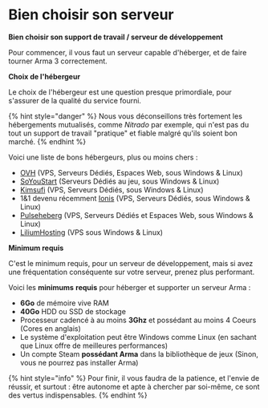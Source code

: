 # Bien choisir son serveur

**Bien choisir son support de travail / serveur de développement**

Pour commencer, il vous faut un serveur capable d'héberger, et de faire tourner Arma 3 correctement.

**Choix de l'hébergeur**

Le choix de l'hébergeur est une question presque primordiale, pour s'assurer de la qualité du service fourni. 

{% hint style="danger" %}
Nous vous déconseillons très fortement les hébergements mutualisés, comme _Nitrado_ par exemple, qui n'est pas du tout un support de travail "pratique" et fiable malgré qu'ils soient bon marché.
{% endhint %}

Voici une liste de bons hébergeurs, plus ou moins chers :

* [OVH](http://ovh.com/) \(VPS, Serveurs Dédiés, Espaces Web, sous Windows & Linux\)
* [SoYouStart](https://www.soyoustart.com/fr/) \(Serveurs Dédiés au jeu, sous Windows & Linux\)
* [Kimsufi](https://www.kimsufi.com/) \(VPS, Serveurs Dédiés, sous Windows & Linux\)
* 1&1 devenu récemment [Ionis](https://www.ionos.fr/) \(VPS, Serveurs Dédiés, sous Windows & Linux\)
* [Pulseheberg](https://www.pulseheberg.com/) \(VPS, Serveurs Dédiés et Espaces Web, sous Windows & Linux\)
* [LiliumHosting](https://liliumnetwork.fr/) \(VPS sous Windows & Linux\)

**Minimum requis**

C'est le minimum requis, pour un serveur de développement, mais si avez une fréquentation conséquente sur votre serveur, prenez plus performant.

Voici les **minimums** **requis** pour héberger et supporter un serveur Arma :

* **6Go** de mémoire vive RAM
* **40Go** HDD ou SSD de stockage
* Processeur cadencé à au moins **3Ghz** et possédant au moins 4 Coeurs \(Cores en anglais\)
* Le système d'exploitation peut être Windows comme Linux \(en sachant que Linux offre de meilleures performances\)
* Un compte Steam **possédant Arma** dans la bibliothèque de jeux \(Sinon, vous ne pourrez pas installer Arma\)

{% hint style="info" %}
Pour finir, il vous faudra de la patience, et l'envie de réussir, et surtout : être autonome et apte à chercher par soi-même, ce sont des vertus indispensables.
{% endhint %}

